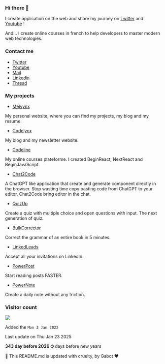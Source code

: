 ### Hi there 👋

I create application on the web and share my journey on [Twitter](https://mlv.sh/twitter) and [Youtube](https://mlv.sh/youtube) !

And... I create online courses in french to help developers to master modern web technologies.

### Contact me

* [Twitter](https://mlv.sh/twitter)
* [Youtube](https://mlv.sh/youtube)
* [Mail](mailto:contact@melvynx.com)
* [Linkedin](https://mlv.sh/linkedin)
* [Thread](https://mlv.sh/thread)

### My projects 

* [Melvynx](https://mlv.sh)

My personal website, where you can find my projects, my blog and my resume.

* [Codelynx](https://mlv.sh/codelynx)

My blog and my newsletter website.

* [Codeline](https://mlv.sh/codeline)

My online courses plateforme. I created BeginReact, NextReact and BeginJavaScript.

* [Chat2Code](https://mlv.sh/chat2code)

A ChatGPT like application that create and generate component directly in the browser. Stop wasting time copy pasting code from ChatGPT to your editor, Chat2Code bring editor in the chat.

* [QuizUp](https://mlv.sh/quizup)

Create a quiz with multiple choice and open questions with input. The next generation of quiz.

* [BulkCorrector](https://mlv.sh/bulkcorrector)

Correct the grammar of an entire book in 5 minutes.

* [LinkedLeads](https://mlv.sh/linkedleads)

Accept all your invitations on LinkedIn.

* [PowerPost](https://mlv.sh/powerpost)

Start reading posts FASTER.

* [PowerNote](https://mlv.sh/powernote)

Create a daily note without any friction.

### Visitor count

<img src="https://profile-counter.glitch.me/Melvynx/count.svg" />

Added the `Mon 3 Jan 2022`

Last update on Thu Jan 23 2025

**343 day before 2026 ⏱** days before new years

🤖 This README.md is updated with cruelty, by Gabot ❤️
